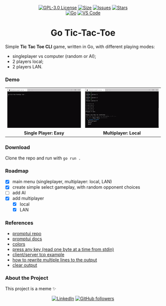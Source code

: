 <div align="center">

  [![GPL-3.0 License][license-shield]][license-url]
  [![Size][size-shield]][size-url]
  [![Issues][issues-shield]][issues-url]
  [![Stars][stars-shield]][stars-url]\
  [![Go][go-shield]][go-url]
  [![VS Code][vs-code-shield]][vs-code-url]

</div>

<h1 align="center">Go Tic-Tac-Toe</h1>

Simple **Tic Tac Toe CLI** game, written in Go, with different playing modes:
- singleplayer vs computer (random or AI);
- 2 players local;
- 2 players LAN.

### Demo

<table>
  <tr>
    <td width="49.9%"><img src="https://github.com/mikyll/go-tic-tac-toe/blob/main/gfx/demo_singleplayer_easy.gif" alt="Single Player Easy"/></td>
    <td width="49.9%"><img src="https://github.com/mikyll/go-tic-tac-toe/blob/main/gfx/demo_multiplayer_local.gif" alt="Multiplayer Local"/></td>
  </tr>
  <tr>
    <td align="center"><b>Single Player: Easy</b></td>
    <td align="center"><b>Multiplayer: Local</b></td>
  </tr>
</table>

### Download
Clone the repo and run with ```go run .```

### Roadmap
- [X] main menu (singleplayer, multiplayer: local, LAN)
- [X] create simple select gameplay, with random opponent choices
- [ ] add AI
- [x] add multiplayer
  - [X] local
  - [x] LAN

### References
- [promptui repo](https://github.com/manifoldco/promptui)
- [promptui docs](https://pkg.go.dev/github.com/manifoldco/promptui)
- [colors](https://github.com/fatih/color)
- [press any key (read one byte at a time from stdin)](https://stackoverflow.com/a/70627571)
- [client/server tcp example](https://www.linode.com/docs/guides/developing-udp-and-tcp-clients-and-servers-in-go/)
- [how to rewrite multiple lines to the output](https://stackoverflow.com/a/33509850)
- [clear output](https://stackoverflow.com/questions/22891644/how-can-i-clear-the-terminal-screen-in-go)

### About the Project
This project is a meme ✨

<div align="center">

[![LinkedIn][linkedin-shield]][linkedin-url]
[![GitHub followers][github-shield]][github-url]
  
</div>

[downloads-shield]: https://img.shields.io/github/downloads/mikyll/go-tic-tac-toe/total
[downloads-url]: https://github.com/mikyll/go-tic-tac-toe/releases/latest
[license-shield]: https://img.shields.io/github/license/mikyll/go-tic-tac-toe
[license-url]: https://github.com/mikyll/go-tic-tac-toe/blob/main/LICENSE
[size-shield]: 	https://img.shields.io/github/repo-size/mikyll/go-tic-tac-toe
[size-url]: https://github.com/mikyll/go-tic-tac-toe
[issues-shield]: https://img.shields.io/github/issues/mikyll/go-tic-tac-toe
[issues-url]: https://github.com/mikyll/go-tic-tac-toe/issues
[stars-shield]: https://custom-icon-badges.herokuapp.com/github/stars/mikyll/go-tic-tac-toe?logo=star&logoColor=yellow&style=flat
[stars-url]: https://github.com/mikyll/go-tic-tac-toe/stargazers

[go-shield]: https://img.shields.io/badge/Go-%2300ADD8.svg?logo=go&logoColor=white
[go-url]: https://go.dev/
[vs-code-shield]:  https://img.shields.io/badge/VS%20Code-0078d7.svg?logo=visual-studio-code&logoColor=white
[vs-code-url]: https://code.visualstudio.com/

[linkedin-shield]: https://img.shields.io/badge/-LinkedIn-black.svg?logo=linkedin&colorB=0077B5
[linkedin-url]: https://www.linkedin.com/in/michele-righi/?locale=en_US
[github-shield]: https://img.shields.io/github/followers/mikyll.svg?style=social&label=Follow
[github-url]: https://github.com/mikyll
